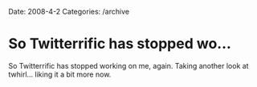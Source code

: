 Date: 2008-4-2
Categories: /archive

# So Twitterrific has stopped wo...

So Twitterrific has stopped working on me, again.  Taking another look at twhirl... liking it a bit more now.
